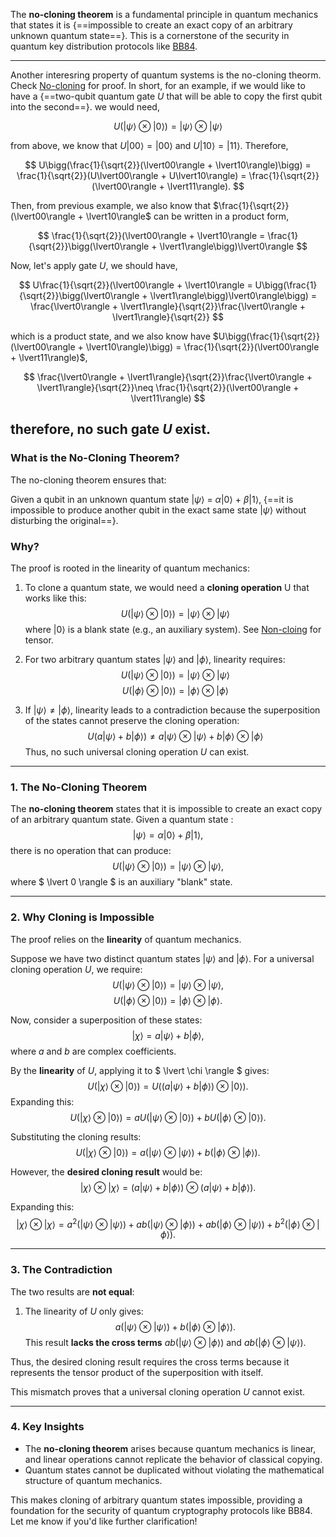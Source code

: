The **no-cloning theorem** is a fundamental principle in quantum mechanics that states it is {==impossible to create an exact copy of an arbitrary unknown quantum state==}. This is a cornerstone of the security in quantum key distribution protocols like [BB84](../qcryptography/BB84.md).

---
Another interesring property of quantum systems is the no-cloning theorm. Check [No-cloning](../quantum_mechanics/No-cloing.md) for proof. In short, for an example, if we would like to have a {==two-qubit quantum gate $U$ that will be able to copy the first qubit into the second==}. we would need,

$$
U(\lvert\psi\rangle \otimes \lvert0\rangle) = \lvert\psi\rangle \otimes \lvert\psi\rangle
$$

from above, we know that $U\lvert00\rangle = \lvert00\rangle$ and $U\lvert10\rangle = \lvert11\rangle$. Therefore,

$$
U\bigg(\frac{1}{\sqrt{2}}(\lvert00\rangle + \lvert10\rangle)\bigg) = \frac{1}{\sqrt{2}}(U\lvert00\rangle + U\lvert10\rangle) = \frac{1}{\sqrt{2}}(\lvert00\rangle + \lvert11\rangle).
$$

Then, from previous example, we also know that $\frac{1}{\sqrt{2}}(\lvert00\rangle + \lvert10\rangle$ can be written in a product form,

$$
\frac{1}{\sqrt{2}}(\lvert00\rangle + \lvert10\rangle = \frac{1}{\sqrt{2}}\bigg(\lvert0\rangle + \lvert1\rangle\bigg)\lvert0\rangle 
$$

Now, let's apply gate $U$, we should have,

$$
U\frac{1}{\sqrt{2}}(\lvert00\rangle + \lvert10\rangle = U\bigg(\frac{1}{\sqrt{2}}\bigg(\lvert0\rangle + \lvert1\rangle\bigg)\lvert0\rangle\bigg) =  \frac{\lvert0\rangle + \lvert1\rangle}{\sqrt{2}}\frac{\lvert0\rangle + \lvert1\rangle}{\sqrt{2}}
$$

which is a product state, and we also know have $U\bigg(\frac{1}{\sqrt{2}}(\lvert00\rangle + \lvert10\rangle)\bigg) = \frac{1}{\sqrt{2}}(\lvert00\rangle + \lvert11\rangle)$,

$$
\frac{\lvert0\rangle + \lvert1\rangle}{\sqrt{2}}\frac{\lvert0\rangle + \lvert1\rangle}{\sqrt{2}}\neq \frac{1}{\sqrt{2}}(\lvert00\rangle + \lvert11\rangle)
$$

therefore, no such gate $U$ exist.
---

### **What is the No-Cloning Theorem?**
The no-cloning theorem ensures that:

Given a qubit in an unknown quantum state  $\lvert\psi\rangle$ = $\alpha\lvert0\rangle$ + $\beta\lvert1\rangle$, {==it is impossible to produce another qubit in the exact same state  $\lvert\psi\rangle$ without disturbing the original==}.

### Why?
The proof is rooted in the linearity of quantum mechanics:

1.  To clone a quantum state, we would need a **cloning operation** U that works like this:
$$
U(\lvert\psi\rangle \otimes \lvert0\rangle) = \lvert\psi\rangle \otimes \lvert\psi\rangle
$$
where  $\lvert0\rangle$  is a blank state (e.g., an auxiliary system). See [Non-cloing](../Math_Fundamentals/linear_algebr_tensor.md) for tensor.

2.  For two arbitrary quantum states $\lvert\psi\rangle$ and $\lvert\phi\rangle$, linearity requires:
$$
U(\lvert\psi\rangle \otimes \lvert0\rangle) = \lvert\psi\rangle \otimes \lvert\psi\rangle
$$
$$
U(\lvert\phi\rangle \otimes \lvert0\rangle) = \lvert\phi\rangle \otimes \lvert\phi\rangle
$$
3.  If $\lvert\psi\rangle \neq \lvert\phi\rangle$, linearity leads to a contradiction because the superposition of the states cannot preserve the cloning operation:
$$
U(a\lvert\psi\rangle + b\lvert\phi\rangle) \neq a\lvert\psi\rangle \otimes \lvert\psi\rangle + b\lvert\phi\rangle \otimes \lvert\phi\rangle
$$
Thus, no such universal cloning operation $U$ can exist.
---

### **1. The No-Cloning Theorem**
The **no-cloning theorem** states that it is impossible to create an exact copy of an arbitrary quantum state. Given a quantum state :
$$
\lvert \psi \rangle = \alpha \lvert 0 \rangle + \beta \lvert 1 \rangle,
$$
there is no operation that can produce:
$$
U(\lvert \psi \rangle \otimes \lvert 0 \rangle) = \lvert \psi \rangle \otimes \lvert \psi \rangle,
$$
where $ \lvert 0 \rangle $ is an auxiliary "blank" state.

---

### **2. Why Cloning is Impossible**
The proof relies on the **linearity** of quantum mechanics. 

Suppose we have two distinct quantum states $\lvert \psi \rangle$ and $\lvert \phi \rangle$. For a universal cloning operation $U$, we require:
$$
U(\lvert \psi \rangle \otimes \lvert 0 \rangle) = \lvert \psi \rangle \otimes \lvert \psi \rangle,
$$
$$
U(\lvert \phi \rangle \otimes \lvert 0 \rangle) = \lvert \phi \rangle \otimes \lvert \phi \rangle.
$$

Now, consider a superposition of these states:
$$
\lvert \chi \rangle = a \lvert \psi \rangle + b \lvert \phi \rangle,
$$
where $a$ and $b$ are complex coefficients.

By the **linearity** of $U$, applying it to $ \lvert \chi \rangle $ gives:
$$
U(\lvert \chi \rangle \otimes \lvert 0 \rangle) = U((a \lvert \psi \rangle + b \lvert \phi \rangle) \otimes \lvert 0 \rangle).
$$
Expanding this:
$$
U(\lvert \chi \rangle \otimes \lvert 0 \rangle) = a U(\lvert \psi \rangle \otimes \lvert 0 \rangle) + b U(\lvert \phi \rangle \otimes \lvert 0 \rangle).
$$

Substituting the cloning results:
$$
U(\lvert \chi \rangle \otimes \lvert 0 \rangle) = a (\lvert \psi \rangle \otimes \lvert \psi \rangle) + b (\lvert \phi \rangle \otimes \lvert \phi \rangle).
$$

However, the **desired cloning result** would be:
$$
\lvert \chi \rangle \otimes \lvert \chi \rangle = (a \lvert \psi \rangle + b \lvert \phi \rangle) \otimes (a \lvert \psi \rangle + b \lvert \phi \rangle).
$$

Expanding this:
$$
\lvert \chi \rangle \otimes \lvert \chi \rangle = a^2 (\lvert \psi \rangle \otimes \lvert \psi \rangle) + ab (\lvert \psi \rangle \otimes \lvert \phi \rangle) + ab (\lvert \phi \rangle \otimes \lvert \psi \rangle) + b^2 (\lvert \phi \rangle \otimes \lvert \phi \rangle).
$$

---

### **3. The Contradiction**
The two results are **not equal**:
1. The linearity of $U$ only gives:
$$
a (\lvert \psi \rangle \otimes \lvert \psi \rangle) + b (\lvert \phi \rangle \otimes \lvert \phi \rangle).
$$
This result **lacks the cross terms** $ab(\lvert \psi \rangle \otimes \lvert \phi \rangle)$ and $ab (\lvert \phi \rangle \otimes \lvert \psi \rangle)$.

Thus, the desired cloning result requires the cross terms because it represents the tensor product of the superposition with itself.

This mismatch proves that a universal cloning operation $U$ cannot exist.

---

### **4. Key Insights**
- The **no-cloning theorem** arises because quantum mechanics is linear, and linear operations cannot replicate the behavior of classical copying.
- Quantum states cannot be duplicated without violating the mathematical structure of quantum mechanics.

This makes cloning of arbitrary quantum states impossible, providing a foundation for the security of quantum cryptography protocols like BB84. Let me know if you'd like further clarification!